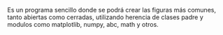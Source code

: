 Es un programa sencillo donde se podrá crear las figuras más comunes, tanto abiertas como cerradas, utilizando herencia de clases padre y modulos como matplotlib, numpy, abc, math y otros.